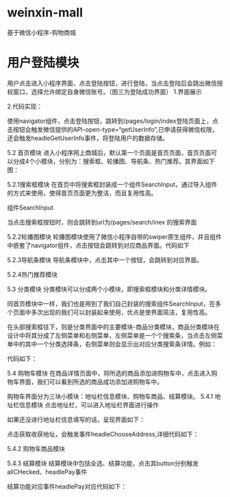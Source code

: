 # weinxin-mall
基于微信小程序-购物商城
# 用户登陆模块	
用户点击进入小程序界面，点击登陆按钮，进行登陆，当点击登陆后会跳出微信授权窗口，选择允许绑定自身微信账号。（图三为登陆成功界面）
1.界面展示

2.代码实现：

使用navigator组件，点击登陆按钮，跳转到/pages/login/index登陆页面上，点击按钮会触发微信提供的API-open-type=“getUserInfo”,已申请获得微信权限，还会触发headleGetUserInfo事件，将登陆用户的数据存储。

5.2  首页模块
进入小程序网上商城后，默认第一个页面是首页页面，首页页面可以分成4个小模块，分别为：搜索框、轮播图、导航条、热门推荐。其界面如下图：


5.2.1搜索框模块
在首页中将搜索框封装成一个组件SearchInput，通过导入组件的方式来使用，使得首页页面更为整洁，而且复用性高。

组件SearchInput

当点击搜索框按钮时，则会跳转到url为/pages/search/inex 的搜索界面

5.2.2轮播图模块
轮播图模块使用了微信小程序自带的swiper原生组件，并且组件中嵌套了navigator组件，点击按钮会跳转到对应商品界面。代码如下

5.2.3导航条模块
导航条模块中，点击其中一个按钮，会跳转到对应界面。


5.2.4热门推荐模块

5.3  分类模块
分类模块可以分成两个小模块，即搜索框模块和分类详情模块。

同首页模块中一样，我们也是用到了我们自己封装的搜索组件SearchInput，在多个页面中多次出现的我们可以封装起来使用，优点是使界面简洁，复用性高。

在头部搜索框往下，则是分类界面中的主要模块-商品分类模块，商品分类模块在设计中将其分成了左侧菜单和右侧菜单，左侧菜单是一个个搜索条，当点击左侧菜单中的其中一个分类选择条，右侧菜单则会显示出对应分类搜索条详情。例如：
		
代码如下：

5.4  购物车模块
在商品详情页面中，将所选的商品添加进购物车中，点击进入购物车界面，我们可以看到所选的商品成功添加进购物车中。


购物车界面分为三块小模块：地址栏信息模块、购物车商品、结算模块。
5.4.1  地址栏信息模块
点击地址栏，可以进入地址栏界面进行操作

如果还没进行地址栏信息填写的话，呈现界面如下：

点击获取收获地址，会触发事件headleChooseAddress,详细代码如下：

5.4.2  购物车商品模块

5.4.3  结算模块
结算模块中包括全选、结算功能，点击其button分别触发allCHecked、headlePay事件

结算功能对应事件headlePay对应代码如下：
